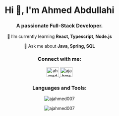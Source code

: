 <h1 style="text-align: center;">Hi 👋, I'm Ahmed Abdullahi</h1>
<h3 style="text-align: center;">A passionate Full-Stack Developer.</h3>

<p style="text-align: center;">🌱 I’m currently learning <strong>React, Typescript, Node.js</strong></p>

<p style="text-align: center;">💬 Ask me about <strong>Java, Spring, SQL</strong></p>

<h3 style="text-align: center;">Connect with me:</h3>
<p style="text-align: center;">
  <a href="https://linkedin.com/in/ahmedabdullahi" target="blank">
    <img src="https://raw.githubusercontent.com/rahuldkjain/github-profile-readme-generator/master/src/images/icons/Social/linked-in-alt.svg" alt="ahmedabdullahi" height="30" width="40" />
  </a>
  <a href="https://www.leetcode.com/ajahmed" target="blank">
    <img src="https://raw.githubusercontent.com/rahuldkjain/github-profile-readme-generator/master/src/images/icons/Social/leet-code.svg" alt="ajahmed" height="30" width="40" />
  </a>
</p>

<h3 style="text-align: center;">Languages and Tools:</h3>
<p style="text-align: center;">
  <!-- Insert all your <a> tags for languages and tools here, each with their corresponding <img> tags -->
</p>

<p style="text-align: center;">
  <img src="https://github-readme-stats.vercel.app/api/top-langs?username=ajahmed007&show_icons=true&locale=en&layout=compact" alt="ajahmed007" />
</p>

<p style="text-align: center;">
  <img src="https://github-readme-streak-stats.herokuapp.com/?user=ajahmed007&" alt="ajahmed007" />
</p>

